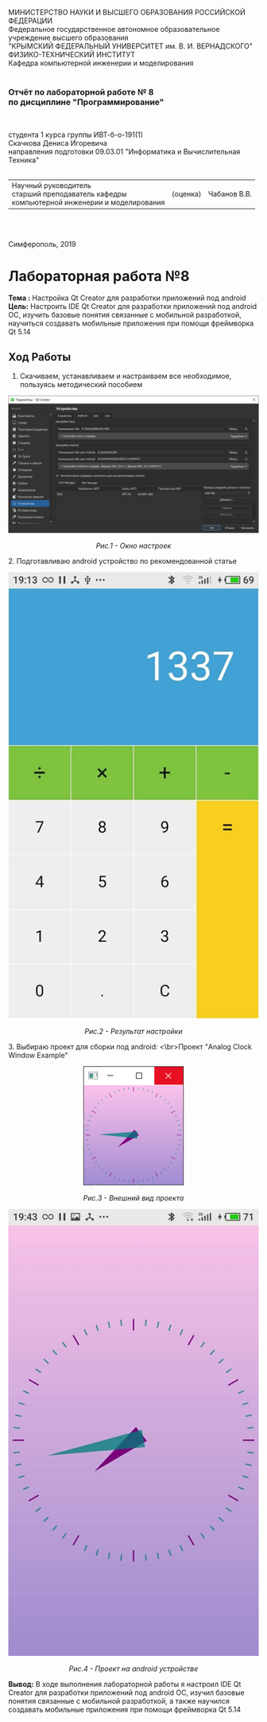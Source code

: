 МИНИСТЕРСТВО НАУКИ  И ВЫСШЕГО ОБРАЗОВАНИЯ РОССИЙСКОЙ ФЕДЕРАЦИИ  
Федеральное государственное автономное образовательное учреждение высшего образования  
"КРЫМСКИЙ ФЕДЕРАЛЬНЫЙ УНИВЕРСИТЕТ им. В. И. ВЕРНАДСКОГО"  
ФИЗИКО-ТЕХНИЧЕСКИЙ ИНСТИТУТ  
Кафедра компьютерной инженерии и моделирования
<br/><br/>

### Отчёт по лабораторной работе № 8<br/> по дисциплине "Программирование"
<br/>

студента 1 курса группы ИВТ-б-о-191(1)  
Скачкова Дениса Игоревича  
направления подготовки 09.03.01 "Информатика и Вычислительная Техника"  
<br/>

<table>
<tr><td>Научный руководитель<br/> старший преподаватель кафедры<br/> компьютерной инженерии и моделирования</td>
<td>(оценка)</td>
<td>Чабанов В.В.</td>
</tr>
</table>
<br/><br/>

Симферополь, 2019





# Лабораторная работа №8
**Тема :** Настройка Qt Creator для разработки приложений под android   
**Цель:**  Настроить IDE Qt Creator для разработки приложений под android OC, изучить базовые понятия связанные с мобильной разработкой, научиться создавать мобильные приложения при помощи фреймворка Qt 5.14   

## **Ход Работы**

1. Скачиваем, устанавливаем и настраиваем все необходимое, пользуясь методический пособием
<p align="center"><img src="https://github.com/JustForUniversity/Programming-Lab/blob/master/lr%238/screenshots/%D0%A0%D0%B8%D1%81.1%20-%20%D0%9E%D0%BA%D0%BD%D0%BE%20%D0%BD%D0%B0%D1%81%D1%82%D1%80%D0%BE%D0%B5%D0%BA.png" alt=""></p>
<p align="center"><i>Рис.1 - Окно настроек</i></p>
2. Подготавливаю android устройство по рекомендованной статье
<p align="center"><img src="https://github.com/JustForUniversity/Programming-Lab/blob/master/lr%238/screenshots/%D0%A0%D0%B8%D1%81.2%20-%20%D0%A0%D0%B5%D0%B7%D1%83%D0%BB%D1%8C%D1%82%D0%B0%D1%82%20%D0%BD%D0%B0%D1%81%D1%82%D1%80%D0%BE%D0%B9%D0%BA%D0%B8.jpg" alt=""></p>
<p align="center"><i>Рис.2 - Результат настройки</i></p>
3. Выбираю проект для сборки под android:
<\br>Проект "Analog Clock Window Example"
<p align="center"><img src="https://github.com/JustForUniversity/Programming-Lab/blob/master/lr%238/screenshots/%D0%A0%D0%B8%D1%81.3%20-%20%D0%92%D0%BD%D0%B5%D1%88%D0%BD%D0%B8%D0%B9%20%D0%B2%D0%B8%D0%B4%20%D0%BF%D1%80%D0%BE%D0%B5%D0%BA%D1%82%D0%B0.png" alt=""></p>
<p align="center"><i>Рис.3 - Внешний вид проекта</i></p>
<p align="center"><img src="https://github.com/JustForUniversity/Programming-Lab/blob/master/lr%238/screenshots/%D0%A0%D0%B8%D1%81.4%20-%20%D0%9F%D1%80%D0%BE%D0%B5%D0%BA%D1%82%20%D0%BD%D0%B0%20android%20%D1%83%D1%81%D1%82%D1%80%D0%BE%D0%B9%D1%81%D1%82%D0%B2%D0%B5.jpg" alt=""></p>
<p align="center"><i>Рис.4 - Проект на android устройстве</i></p>

**Вывод:** В ходе выполнения лабораторной работы я настроил IDE Qt Creator для разработки приложений под android OC, изучил базовые понятия связанные с мобильной разработкой, а также научился создавать мобильные приложения при помощи фреймворка Qt 5.14   
